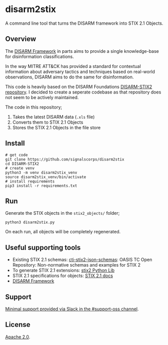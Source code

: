 # disarm2stix

A command line tool that turns the DISARM framework into STIX 2.1 Objects.

## Overview

The [DISARM Framework](https://www.disarm.foundation/framework) in parts aims to provide a single knowledge-base for disinformation classifications.

In the way MITRE ATT&CK has provided a standard for contextual information about adversary tactics and techniques based on real-world observations, DISARM aims to do the same for disinformation.

This code is heavily based on the DISARM Foundations [DISARM-STIX2 repository](https://github.com/DISARMFoundation/DISARM-STIX2/). I decided to create a seperate codebase as that repository does not seem to be actively maintained.

The code in this repository;

1. Takes the latest DISARM data (`.xls` file)
2. Converts them to STIX 2.1 Objects
3. Stores the STIX 2.1 Objects in the file store

## Install

```shell
# get code
git clone https://github.com/signalscorps/disarm2stix
cd DISARM-STIX2
# create venv
python3 -m venv disarm2stix_venv
source disarm2stix_venv/bin/activate
# install requirements
pip3 install -r requirements.txt
```

## Run

Generate the STIX objects in the `stix2_objects/` folder;

```shell 
python3 disarm2stix.py
```

On each run, all objects will be completely regenerated.

## Useful supporting tools

* Existing STIX 2.1 schemas: [cti-stix2-json-schemas](https://github.com/oasis-open/cti-stix2-json-schemas): OASIS TC Open Repository: Non-normative schemas and examples for STIX 2
* To generate STIX 2.1 extensions: [stix2 Python Lib](https://stix2.readthedocs.io/en/latest/)
* STIX 2.1 specifications for objects: [STIX 2.1 docs](https://docs.oasis-open.org/cti/stix/v2.1/stix-v2.1.html)
* [DISARM Framework](https://www.disarm.foundation/framework)

## Support

[Minimal support provided via Slack in the #support-oss channel](https://join.slack.com/t/signalscorps-public/shared_invite/zt-1exnc12ww-9RKR6aMgO57GmHcl156DAA).

## License

[Apache 2.0](/LICENSE).